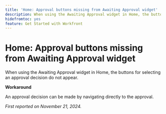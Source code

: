 ```yaml
---
title: 'Home: Approval buttons missing from Awaiting Approval widget'
description: When using the Awaiting Approval widget in Home, the buttons for selecting an approval decision do not appear.
hidefromtoc: yes
feature: Get Started with Workfront
---
```

# Home: Approval buttons missing from Awaiting Approval widget

When using the Awaiting Approval widget in Home, the buttons for selecting an approval decision do not appear.

**Workaround**

An approval decision can be made by navigating directly to the approval.

_First reported on November 21, 2024._
